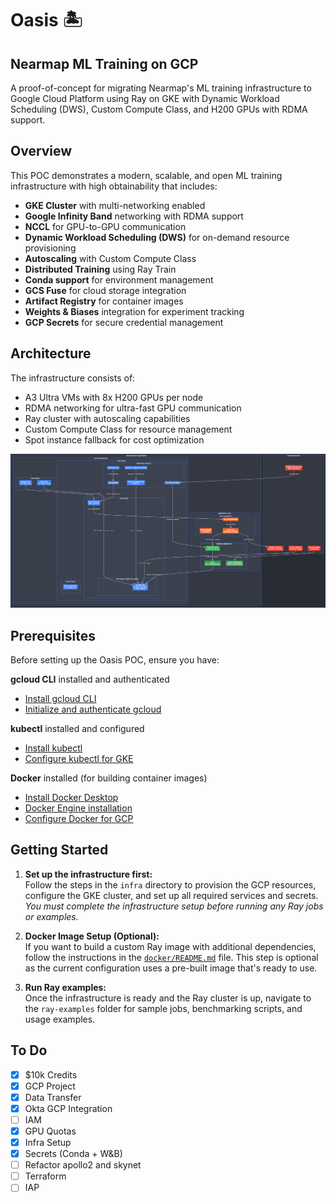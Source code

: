 # Oasis 🏝️
## Nearmap ML Training on GCP

A proof-of-concept for migrating Nearmap's ML training infrastructure to Google Cloud Platform using Ray on GKE with Dynamic Workload Scheduling (DWS), Custom Compute Class, and H200 GPUs with RDMA support.

## Overview

This POC demonstrates a modern, scalable, and open ML training infrastructure with high obtainability that includes:

- **GKE Cluster** with multi-networking enabled
- **Google Infinity Band** networking with RDMA support
- **NCCL** for GPU-to-GPU communication
- **Dynamic Workload Scheduling (DWS)** for on-demand resource provisioning
- **Autoscaling** with Custom Compute Class
- **Distributed Training** using Ray Train
- **Conda support** for environment management
- **GCS Fuse** for cloud storage integration
- **Artifact Registry** for container images
- **Weights & Biases** integration for experiment tracking
- **GCP Secrets** for secure credential management

## Architecture

The infrastructure consists of:
- A3 Ultra VMs with 8x H200 GPUs per node
- RDMA networking for ultra-fast GPU communication
- Ray cluster with autoscaling capabilities
- Custom Compute Class for resource management
- Spot instance fallback for cost optimization

![Oasis Architecture](architecture.png)

## Prerequisites

Before setting up the Oasis POC, ensure you have:

**gcloud CLI** installed and authenticated
   - [Install gcloud CLI](https://cloud.google.com/sdk/docs/install)
   - [Initialize and authenticate gcloud](https://cloud.google.com/sdk/docs/initializing)


**kubectl** installed and configured
   - [Install kubectl](https://kubernetes.io/docs/tasks/tools/install-kubectl/)
   - [Configure kubectl for GKE](https://cloud.google.com/kubernetes-engine/docs/how-to/cluster-access-for-kubectl)

**Docker** installed (for building container images)
   - [Install Docker Desktop](https://docs.docker.com/desktop/install/)
   - [Docker Engine installation](https://docs.docker.com/engine/install/)
   - [Configure Docker for GCP](https://cloud.google.com/artifact-registry/docs/docker/pushing-and-pulling#auth)

## Getting Started

1. **Set up the infrastructure first:**  
   Follow the steps in the `infra` directory to provision the GCP resources, configure the GKE cluster, and set up all required services and secrets.  
   _You must complete the infrastructure setup before running any Ray jobs or examples._

2. **Docker Image Setup (Optional):**  
   If you want to build a custom Ray image with additional dependencies, follow the instructions in the [`docker/README.md`](docker/README.md) file. This step is optional as the current configuration uses a pre-built image that's ready to use.

3. **Run Ray examples:**  
   Once the infrastructure is ready and the Ray cluster is up, navigate to the `ray-examples` folder for sample jobs, benchmarking scripts, and usage examples.

## To Do

- [x] $10k Credits
- [x] GCP Project
- [x] Data Transfer
- [x] Okta GCP Integration
- [ ] IAM
- [x] GPU Quotas
- [x] Infra Setup
- [x] Secrets (Conda + W&B)
- [ ] Refactor apollo2 and skynet
- [ ] Terraform
- [ ] IAP
